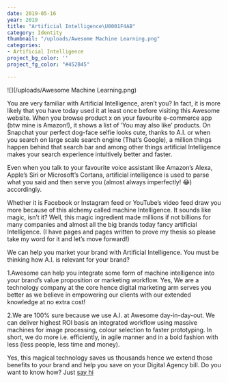 ```yaml
---
date: 2019-05-16
year: 2019
title: "Artificial Intelligence\U0001F4AB"
category: Identity
thumbnail: "/uploads/Awesome Machine Learning.png"
categories:
- Artificial Intelligence
project_bg_color: ''
project_fg_color: "#452B45"

---
```

![](/uploads/Awesome Machine Learning.png)

You are very familiar with Artificial Intelligence, aren’t you? In fact, it is more likely that you have today used it at least once before visiting this Awesome website. When you browse product x on your favourite e-commerce app (btw mine is Amazon!), it shows a list of ‘You may also like’ products. On Snapchat your perfect dog-face selfie looks cute, thanks to A.I. or when you search on large scale search engine (That’s Google), a million things happen behind that search bar and among other things artificial Intelligence makes your search experience intuitively better and faster.

Even when you talk to your favourite voice assistant like Amazon’s Alexa, Apple’s Siri or Microsoft’s Cortana, artificial intelligence is used to parse what you said and then serve you (almost always imperfectly! 😂) accordingly.

Whether it is Facebook or Instagram feed or YouTube’s video feed draw you more because of this alchemy called machine Intelligence. It sounds like magic, isn’t it? Well, this magic ingredient made millions if not billions for many companies and almost all the big brands today fancy artificial Intelligence. (I have pages and pages written to prove my thesis so please take my word for it and let’s move forward!)

We can help you market your brand with Artificial Intelligence. You must be thinking how A.I. is relevant for your brand?

1\.Awesome can help you integrate some form of machine intelligence into your brand’s value proposition or marketing workflow. Yes, We are a technology company at the core hence digital marketing arm serves you better as we believe in empowering our clients with our extended knowledge at no extra cost! 

2\.We are 100% sure because we use A.I. at Awesome day-in-day-out. We can deliver highest ROI basis an integrated workflow using massive machines for image processing, colour selection to faster prototyping. In short, we do more i.e. efficiently, in agile manner and in a bold fashion with less (less people, less time and money).

Yes, this magical technology saves us thousands hence we extend those benefits to your brand and help you save on your Digital Agency bill. Do you want to know how? Just [say hi]()